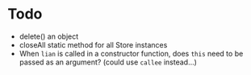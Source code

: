 # Todo

- delete() an object
- closeAll static method for all Store instances
- When `lian` is called in a constructor function, does `this` need to be passed as an argument? (could use `callee` instead...)
